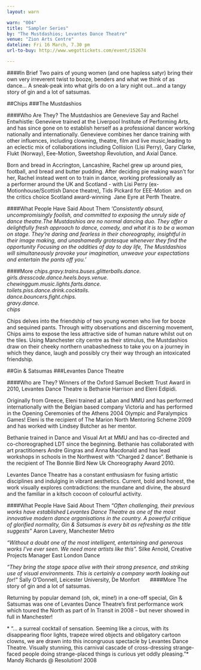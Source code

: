 ```yaml
---
layout: warn

warn: "004"
title: "Sampler Series"
by: "The Mustdashios; Levantes Dance Theatre"
venue: "Zion Arts Centre"
dateline: Fri 16 March, 7.30 pm
url-to-buy: http://www.wegottickets.com/event/152674  

---
```

####In Brief
Two pairs of young women (and one hapless satyr) bring their own very irreverent twist to booze, benders and what we think of as dance…
A sneak-peak into what girls do on a lary night out…and a tangy story of gin and a lot of satsumas.

##Chips
###The Mustdashios

####Who Are They?
The Mustdashios are Genevieve Say and Rachel Entwhistle:
Genevieve trained at the Liverpool Institute of Performing Arts, and has since gone on to establish herself as a professional dancer working nationally and internationally. Genevieve combines her dance training with other influences, including clowning, theatre, film and live music,leading to an eclectic mix of collaborations including Collision (Lisi Perry), Gary Clarke, Flukt (Norway), Eee-Motion, Sweetshop Revolution, and Axial Dance. 

Born and bread in Accrington, Lancashire, Rachel grew up around pies, football, and bread and butter pudding. After deciding pie making wasn’t for her, Rachel instead went on to train in dance, working professionally as a performer around the UK and Scotland - with Lisi Perry (ex-Motionhouse/Scottish Dance theatre), Tids Pickard for EEE-Motion  and on the critics choice Scotland award-winning   Jane Eyre at Perth Theatre. 

####What People Have Said About Them
*‘Consistently absurd, uncompromisingly foolish, and committed to exposing the unruly side of dance theatre.The Mustdashios are no normal dancing duo. They offer a delightfully fresh approach to dance, comedy, and what it is to be a woman on stage. They’re daring and fearless in their choreography, insightful in their image making, and unashamedly grotesque whenever they find the opportunity Focusing on the oddities of day to day life, The Mustdashios will simultaneously provoke your imagination, unweave your expectations and entertain the pants off you.’*

####More
*chips.gravy.trains.buses.glitterballs.dance.    
girls.dresscode.dance.heels.boys.venue.    
chewinggum.music.lights.farts.dance.    
toilets.piss.dance.drink.cocktails.    
dance.bouncers.fight.chips.    
gravy.dance.    
chips*    

Chips delves into the friendship of two young women who live for booze and sequined pants. Through witty observations and discerning movement, Chips aims to expose the less attractive side of human nature whilst out on the tiles. Using Manchester city centre as their stimulus, the Mustdashios draw on their cheeky northern unabashedness to take you on a journey in which they dance, laugh and possibly cry their way through an intoxicated friendship. 


##Gin & Satsumas
###Levantes Dance Theatre

####Who are They?
Winners of the Oxford Samuel Beckett Trust Award in 2010, Levantes Dance Theatre is Bethanie Harrison and Eleni Edipidi.  

Originally from Greece, Eleni trained at Laban and MMU and has performed internationally with the Belgian based company Victoria and has performed in the Opening Ceremonies of the Athens 2004 Olympic and Paralympics Games!  Eleni is the recipient of The Marion North Mentoring Scheme 2009 and has worked with Lindsey Butcher as her mentor.  

Bethanie trained in Dance and Visual Art at MMU and has co-directed and co-choreographed LDT since the beginning. Bethanie has collaborated with art practitioners Andre Gingras and Anna Macdonald and has lead workshops in schools in the Northwest with “Charged 2 dance”. Bethanie is the recipient of The Bonnie Bird New Uk Choreography Award 2010.

Levantes Dance Theatre has a constant enthusiasm for fusing artistic disciplines and indulging in vibrant aesthetics. Current, bold and honest, the work visually explores contradictions: the mundane and divine, the absurd and the familiar in a kitsch cocoon of colourful activity.

####What People Have Said About Them
*“Often challenging, their previous works have established Levantes Dance Theatre as one of the most innovative modern dance organisations in the country. A powerful critique of glorified normality, Gin & Satsumas is every bit as refreshing as the title suggests”*
Aaron Lavery, Manchester Metro

*“Without a doubt one of the most intelligent, entertaining and generous works I've ever seen. We need more artists like this”.* Silke Arnold, Creative Projects Manager East London Dance

*“They bring the stage space alive with their strong presence, and striking use of visual environments. This is certainly a company worth looking out for!"*
Sally O'Donnell, Leicester University, De Monfort    
 
####More
 The story of gin and a lot of satsumas.

Returning by popular demand (oh, ok, mine!) in a one-off special, Gin & Satsumas was one of Levantes Dance Theatre’s first performance work which toured the North as part of In Transit in 2008 – but never showed in full in Manchester!

* “… a surreal cocktail of sensation. Seeming like a circus, with its disappearing floor lights, trapeze wired objects and obligatory cartoon clowns, we are drawn into this incongruous spectacle by Levantes Dance Theatre. Visually stunning, this carnival cascade of cross-dressing strange-faced people doing strange-placed things is curious yet oddly pleasing.”*  Mandy Richards @ Resolution! 2008


